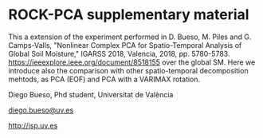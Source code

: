 # ROCK-PCA supplementary material

This a extension of the experiment performed in
D. Bueso, M. Piles and G. Camps-Valls, "Nonlinear Complex PCA for Spatio-Temporal Analysis of Global Soil Moisture," IGARSS 2018, Valencia, 2018, pp. 5780-5783. https://ieeexplore.ieee.org/document/8518155
over the global SM. Here we introduce also the comparison with other spatio-temporal decomposition mehtods, as PCA (EOF)
and PCA with a VARIMAX rotation.

Diego Bueso, Phd student, Universitat de València

diego.bueso@uv.es

http://isp.uv.es
